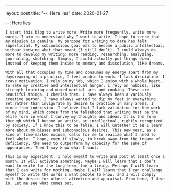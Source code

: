 ---
layout: post
title: "--: Here lies"
date: 2020-01-27

--: Here lies

    I start this blog to write more. Write more frequently, write more words. I aim to understand why I want to write; I hope to sense that my mission is genuine. My purpose for writing to date has felt superficial. My subconscious goal was to become a public intellectual, without knowing what that meant (I still don’t). I could always do more to develop my writing: more reading, researching, analyzing, journaling, sketching. Simply, I could actually put things down, instead of keeping them inside to memory and dissolution, like dreams. 

    With all that occupies my time and consumes my energy apart from my daydreaming of a practice, I feel unable to work. I lack discipline. I crave motivation. I rely on my job, which I enjoy with a whole heart, to sate my creative and intellectual hunger. I rely on hobbies, like strength training and mixed martial arts and cooking. These are beautiful things. I cherish them. I have always been a variously creative person. I have always wanted to dip my feet in everything. Yet rather than invigorate my desire to practice in many areas, I wince from indecision. I believe that I lack validation for the work of my mind, which comes from the falsehood that writing must be the elite form in which I convey my thoughts and ideas. It is the form through which I become an artist, an intellectual, rightly recognized by society. If I know this to be false, I will untether it as I learn more about my biases and subconscious desires. This new year, as a kind of time-marked excuse, calls for me to realize what I need to feel whole. I hope, even if slowly, to break away from the trauma of deficiency, the need to outperform my capacity for the sake of appearances. Then I may know what I want.
 
    This is my experiment. I hold myself to write and post at least once a month. It will activate something. Maybe I will learn that I don’t want to write for the long-term, for a living. Perhaps I will learn that I can write for nothing. Maybe I will learn that I can challenge myself to write the words I want people to know, and I will comply with the desire for others’ attention and appraisal. From here, I dive in. Let me see what comes out. 
